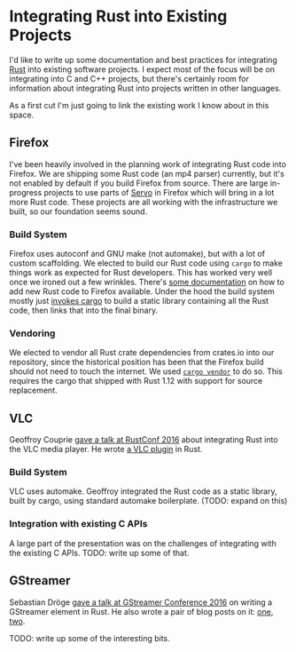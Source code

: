 # Integrating Rust into Existing Projects

I'd like to write up some documentation and best practices for integrating
[Rust](https://www.rust-lang.org/) into existing software projects. I expect
most of the focus will be on integrating into C and C++ projects, but there's
certainly room for information about integrating Rust into projects written in
other languages.

As a first cut I'm just going to link the existing work I know about in this
space.

## Firefox

I've been heavily involved in the planning work of integrating Rust code into Firefox. We are shipping some Rust code (an mp4 parser) currently, but it's not enabled by default if you build Firefox from source. There are large in-progress
projects to use parts of [Servo](https://servo.org/) in Firefox which will
bring in a lot more Rust code. These projects are all working with the
infrastructure we built, so our foundation seems sound.

### Build System

Firefox uses autoconf and GNU make (not automake), but with a lot of custom
scaffolding. We elected to build our Rust code using `cargo` to make things
work as expected for Rust developers. This has worked very well once we
ironed out a few wrinkles. There's [some documentation](http://gecko.readthedocs.io/en/latest/build/buildsystem/rust.html)
on how to add new Rust code to Firefox available. Under the hood the build
system mostly just [invokes cargo](https://dxr.mozilla.org/mozilla-central/rev/5e76768327660437bf3486554ad318e4b70276e1/config/rules.mk#935)
to build a static library containing all the Rust code, then links that
into the final binary.

### Vendoring

We elected to vendor all Rust crate dependencies from crates.io into our
repository, since the historical position has been that the Firefox build
should not need to touch the internet. We used [`cargo vendor`](https://github.com/alexcrichton/cargo-vendor/) to do so. This requires the cargo that
shipped with Rust 1.12 with support for source replacement.

## VLC

Geoffroy Couprie [gave a talk at RustConf 2016](http://dev.unhandledexpression.com/slides/rustconf-2016/vlc/)
about integrating Rust into the VLC media player. He wrote [a VLC plugin](https://github.com/Geal/rust-vlc-demux) in Rust.

### Build System

VLC uses automake. Geoffroy integrated the Rust code as a static library,
built by cargo, using standard automake boilerplate. (TODO: expand on this)

### Integration with existing C APIs

A large part of the presentation was on the challenges of integrating with the
existing C APIs. TODO: write up some of that.

## GStreamer

Sebastian Dröge [gave a talk at GStreamer Conference 2016](https://gstconf.ubicast.tv/videos/corroded-pipelines-or-how-to-write-gstreamer-element-in-rust/)
on writing a GStreamer element in Rust. He also wrote a pair of blog posts on it: [one](https://coaxion.net/blog/2016/05/writing-gstreamer-plugins-and-elements-in-rust/), [two](https://coaxion.net/blog/2016/09/writing-gstreamer-elements-in-rust-part-2-dont-panic-we-have-better-assertions-now-and-other-updates/).

TODO: write up some of the interesting bits.

